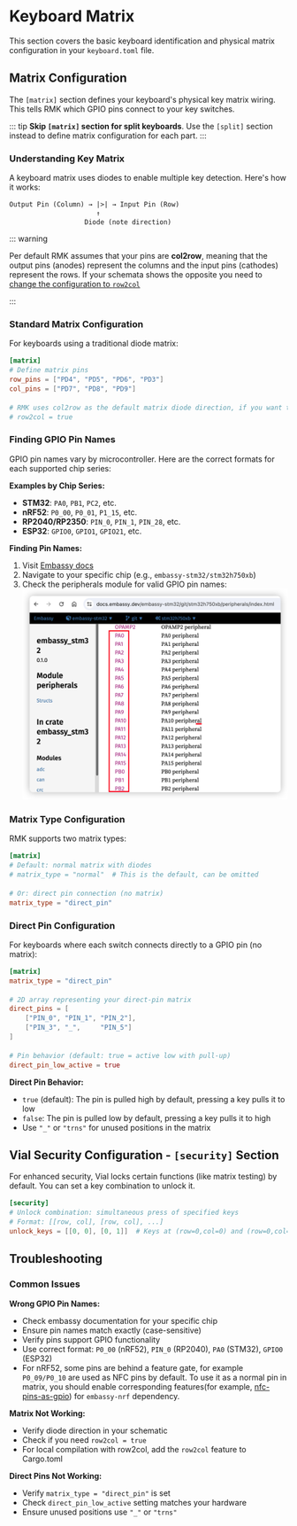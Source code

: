 # Keyboard Matrix

This section covers the basic keyboard identification and physical matrix configuration in your `keyboard.toml` file.

## Matrix Configuration

The `[matrix]` section defines your keyboard's physical key matrix wiring. This tells RMK which GPIO pins connect to your key switches.

::: tip
**Skip `[matrix]` section for split keyboards**. Use the `[split]` section instead to define matrix configuration for each part.
:::

### Understanding Key Matrix

A keyboard matrix uses diodes to enable multiple key detection. Here's how it works:

```
Output Pin (Column) → |>| → Input Pin (Row)
                      ↑
                   Diode (note direction)
```

::: warning

Per default RMK assumes that your pins are <b>col2row</b>, meaning that the output pins (anodes) represent the columns and the input pins (cathodes) represent the rows. If your schemata shows the opposite you need to <a href="https://rmk.rs/docs/user_guide/faq.html#my-matrix-is-row2col-the-matrix-doesn-t-work"> change the configuration to `row2col`</a>

:::

### Standard Matrix Configuration

For keyboards using a traditional diode matrix:

```toml
[matrix]
# Define matrix pins
row_pins = ["PD4", "PD5", "PD6", "PD3"]
col_pins = ["PD7", "PD8", "PD9"]

# RMK uses col2row as the default matrix diode direction, if you want to use a row2col matrix, add `row2col = true`
# row2col = true
```

### Finding GPIO Pin Names

GPIO pin names vary by microcontroller. Here are the correct formats for each supported chip series:

**Examples by Chip Series:**

- **STM32**: `PA0`, `PB1`, `PC2`, etc.
- **nRF52**: `P0_00`, `P0_01`, `P1_15`, etc.
- **RP2040/RP2350**: `PIN_0`, `PIN_1`, `PIN_28`, etc.
- **ESP32**: `GPIO0`, `GPIO1`, `GPIO21`, etc.

**Finding Pin Names:**

1. Visit [Embassy docs](https://docs.embassy.dev/)
2. Navigate to your specific chip (e.g., `embassy-stm32/stm32h750xb`)
3. Check the peripherals module for valid GPIO pin names:
   ![gpio_peripheral_name](../../images/gpio_peripheral_name.png)

### Matrix Type Configuration

RMK supports two matrix types:

```toml
[matrix]
# Default: normal matrix with diodes
# matrix_type = "normal"  # This is the default, can be omitted

# Or: direct pin connection (no matrix)
matrix_type = "direct_pin"
```

### Direct Pin Configuration

For keyboards where each switch connects directly to a GPIO pin (no matrix):

```toml
[matrix]
matrix_type = "direct_pin"

# 2D array representing your direct-pin matrix
direct_pins = [
    ["PIN_0", "PIN_1", "PIN_2"],
    ["PIN_3", "_",     "PIN_5"]
]

# Pin behavior (default: true = active low with pull-up)
direct_pin_low_active = true
```

**Direct Pin Behavior:**

- `true` (default): The pin is pulled high by default, pressing a key pulls it to low
- `false`: The pin is pulled low by default, pressing a key pulls it to high
- Use `"_"` or `"trns"` for unused positions in the matrix

## Vial Security Configuration - `[security]` Section

For enhanced security, Vial locks certain functions (like matrix testing) by default. You can set a key combination to unlock it.

```toml
[security]
# Unlock combination: simultaneous press of specified keys
# Format: [[row, col], [row, col], ...]
unlock_keys = [[0, 0], [0, 1]]  # Keys at (row=0,col=0) and (row=0,col=1)
```

## Troubleshooting

### Common Issues

**Wrong GPIO Pin Names:**

- Check embassy documentation for your specific chip
- Ensure pin names match exactly (case-sensitive)
- Verify pins support GPIO functionality
- Use correct format: `P0_00` (nRF52), `PIN_0` (RP2040), `PA0` (STM32), `GPIO0` (ESP32)
- For nRF52, some pins are behind a feature gate, for example `P0_09/P0_10` are used as NFC pins by default. To use it as a normal pin in matrix, you should enable corresponding features(for example, [nfc-pins-as-gpio](https://github.com/embassy-rs/embassy/blob/main/embassy-nrf/Cargo.toml#L86)) for `embassy-nrf` dependency.

**Matrix Not Working:**

- Verify diode direction in your schematic
- Check if you need `row2col = true`
- For local compilation with row2col, add the `row2col` feature to Cargo.toml

**Direct Pins Not Working:**

- Verify `matrix_type = "direct_pin"` is set
- Check `direct_pin_low_active` setting matches your hardware
- Ensure unused positions use `"_"` or `"trns"`
